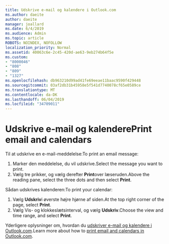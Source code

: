 ```yaml
---
title: Udskrive e-mail og kalendere i Outlook.com
ms.author: daeite
author: daeite
manager: joallard
ms.date: 6/4/2019
ms.audience: Admin
ms.topic: article
ROBOTS: NOINDEX, NOFOLLOW
localization_priority: Normal
ms.assetid: 40063c6e-2c45-420d-ae63-9eb274b64f5e
ms.custom:
- "8000046"
- "808"
- "809"
- "1327"
ms.openlocfilehash: db963210d99ad41fe69eeae11baac9590f429448
ms.sourcegitcommit: 03af2db31b45958e5f541d7740078cf65e0589ce
ms.translationtype: MT
ms.contentlocale: da-DK
ms.lasthandoff: 06/04/2019
ms.locfileid: "34709011"
---
```

# <a name="print-email-and-calendars"></a><span data-ttu-id="d5b5e-102">Udskrive e-mail og kalendere</span><span class="sxs-lookup"><span data-stu-id="d5b5e-102">Print email and calendars</span></span>

<span data-ttu-id="d5b5e-103">Til at udskrive en e-mail-meddelelse:</span><span class="sxs-lookup"><span data-stu-id="d5b5e-103">To print an email message:</span></span>
  
1. <span data-ttu-id="d5b5e-104">Marker den meddelelse, du vil udskrive.</span><span class="sxs-lookup"><span data-stu-id="d5b5e-104">Select the message you want to print.</span></span>
1. <span data-ttu-id="d5b5e-105">Vælg tre prikker, og vælg derefter **Print**over læseruden.</span><span class="sxs-lookup"><span data-stu-id="d5b5e-105">Above the reading pane, select the three dots and then select **Print**.</span></span>

<span data-ttu-id="d5b5e-106">Sådan udskrives kalenderen:</span><span class="sxs-lookup"><span data-stu-id="d5b5e-106">To print your calendar:</span></span>

1. <span data-ttu-id="d5b5e-107">Vælg **Udskriv**i øverste højre hjørne af siden.</span><span class="sxs-lookup"><span data-stu-id="d5b5e-107">At the top right corner of the page, select **Print**.</span></span>
1. <span data-ttu-id="d5b5e-108">Vælg Vis- og klokkeslætsinterval, og vælg **Udskriv**.</span><span class="sxs-lookup"><span data-stu-id="d5b5e-108">Choose the view and time range, and select **Print**.</span></span>

<span data-ttu-id="d5b5e-109">Yderligere oplysninger om, hvordan du [udskriver e-mail og kalendere i Outlook.com](https://go.microsoft.com/fwlink/p/?linkid=2001208&amp;clcid=0x409).</span><span class="sxs-lookup"><span data-stu-id="d5b5e-109">Learn more about how to [print email and calendars in Outlook.com](https://go.microsoft.com/fwlink/p/?linkid=2001208&amp;clcid=0x409).</span></span>